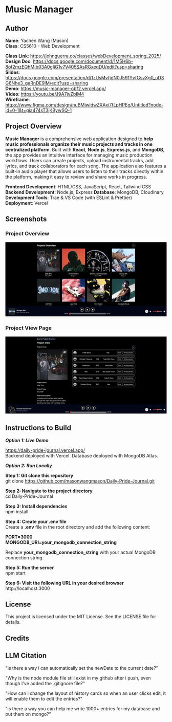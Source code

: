 # Music Manager 

## Author
**Name**: Yachen Wang (Mason)  
**Class**: CS5610 - Web Development   

**Class Link**: https://johnguerra.co/classes/webDevelopment_spring_2025/  
**Design Doc**: https://docs.google.com/document/d/1M5H6b-8of2mzEQhMIb03A0gIjG1v7V405SAsRGxeqDU/edit?usp=sharing     
**Slides**: https://docs.google.com/presentation/d/1zUsMvfjdN0J591YvfGsvXg0_uD3G6Nhe3_geRnDE9lM/edit?usp=sharing  
**Demo**:  https://music-manager-obf2.vercel.app/   
**Video**: https://youtu.be/J9A7jvZbIM4  
**Wireframe**: https://www.figma.com/design/nuBMiwldwZXAxi7fLpHPEg/Untitled?node-id=0-1&t=gia474sT3jKBywSQ-1    

## Project Overview
**Music Manager** is a comprehensive web application designed to **help music professionals organize their music projects and tracks in one centralized platform**. Built with **React**, **Node.js**, **Express.js**, and **MongoDB**, the app provides an intuitive interface for managing music production workflows. Users can create projects, upload instrumental tracks, add lyrics, and track collaborators for each song. The application also features a built-in audio player that allows users to listen to their tracks directly within the platform, making it easy to review and share works in progress.

**Frontend Development**: HTML/CSS, JavaScript, React, Tailwind CSS   
**Backend Development**: Node.js, Express
**Database**: MongoDB, Cloudinary  
**Development Tools**: Trae & VS Code (with ESLint & Prettier)  
**Deployment**: Vercel  

## Screenshots
### Project Overview  
![Project Overview Page Screenshot](./screen-shots/screen-shot-1.png)  

### Project View Page  
![Project View Screenshot](./screen-shots/screen-shot-2.png)  

## Instructions to Build

***Option 1: Live Demo***  

https://daily-pride-journal.vercel.app/  
Backend deployed with Vercel. Database deployed with MongoDB Atlas.

***Option 2: Run Locally***  

**Step 1: Git clone this repository**  
git clone https://github.com/masonwangmason/Daily-Pride-Journal.git

**Step 2: Navigate to the project directory**  
cd Daily-Pride-Journal

**Step 3: Install dependencies**  
npm install

**Step 4: Create your .env file**  
Create a **.env** file in the root directory and add the following content:  

**PORT=3000**  
**MONGODB_URI=your_mongodb_connection_string**  

Replace **your_mongodb_connection_string** with your actual MongoDB connection string.

**Step 5: Run the server**  
npm start

**Step 6: Visit the following URL in your desired browser**  
http://localhost:3000


## License
This project is licensed under the MIT License. See the LICENSE file for details. 

## Credits


## LLM Citation
"Is there a way i can automatically set the newDate to the current date?"

"Why is the node module file still exist in my github after i push, even though I've added the .gitignore file?"

"How can I change the layout of history cards so when an user clicks edit, it will enable them to edit the entries?" 

"is there a way you can help me write 1000+ entries for my database and put them on mongo?"  